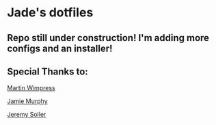 # Jade's dotfiles
## Repo still under construction! I'm adding more configs and an installer!

## Special Thanks to:
[Martin Wimpress](https://github.com/flexiondotorg)

[Jamie Murphy](https://github.com/ItsJamie9494)

[Jeremy Soller](https://github.com/jackpot51)
